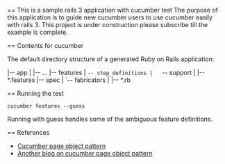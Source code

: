== This is a sample rails 3 application with cucumber test
The purpose of this application is to guide new cucumber users to use cucumber easily with rails 3.
This project is under construction please subscribe till the example is complete.

== Contents for cucumber

The default directory structure of a generated Ruby on Rails application:

  |-- app
  |   |-- ...
  |-- features
  |   `-- step_definitions
  |   `-- support
  |   |-- *.features
  |-- spec
  |   `-- fabricators
  |       |-- *.rb

== Running the test
```console
cucumber features --guess
```
Running with guess handles some of the ambiguous feature definitions.

== References

* [Cucumber page object pattern](http://jitu-blog.blogspot.com/2011/12/jbehave-web-and-page-object-pattern.html)
* [Another blog on cucumber page object pattern](http://blog.josephwilk.net/cucumber/page-object-pattern.html)